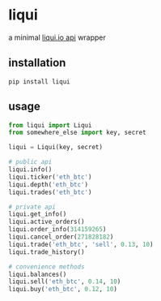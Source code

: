 # liqui

a minimal [liqui.io api](https://liqui.io/api) wrapper

## installation

```
pip install liqui
```

## usage

```python
from liqui import Liqui
from somewhere_else import key, secret

liqui = Liqui(key, secret)

# public api
liqui.info()
liqui.ticker('eth_btc')
liqui.depth('eth_btc')
liqui.trades('eth_btc')

# private api
liqui.get_info()
liqui.active_orders()
liqui.order_info(314159265)
liqui.cancel_order(271828182)
liqui.trade('eth_btc', 'sell', 0.13, 10)
liqui.trade_history()

# convenience methods
liqui.balances()
liqui.sell('eth_btc', 0.14, 10)
liqui.buy('eth_btc', 0.12, 10)
```

